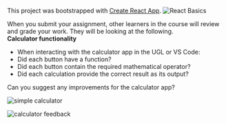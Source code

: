 This project was bootstrapped with [Create React App](https://github.com/facebook/create-react-app).
![React Basics](https://user-images.githubusercontent.com/36702039/211194420-26212d60-b2d7-462c-8abd-5805861b3020.png)

When you submit your assignment, other learners in the course will review and grade your work. They will be looking at the following.
<br/>
**Calculator functionality**

- When interacting with the calculator app in the UGL or VS Code:
- Did each button have a function?
- Did each button contain the required mathematical operator?
- Did each calculation provide the correct result as its output?

Can you suggest any improvements for the calculator app?

![simple calculator](https://user-images.githubusercontent.com/36702039/211194637-5231ca7f-6efb-4fe4-a32b-64e2d6a85725.png)

![calculator feedback](https://user-images.githubusercontent.com/36702039/211194696-6a111ae8-ad65-4978-b567-5e14e6a59d07.png)


